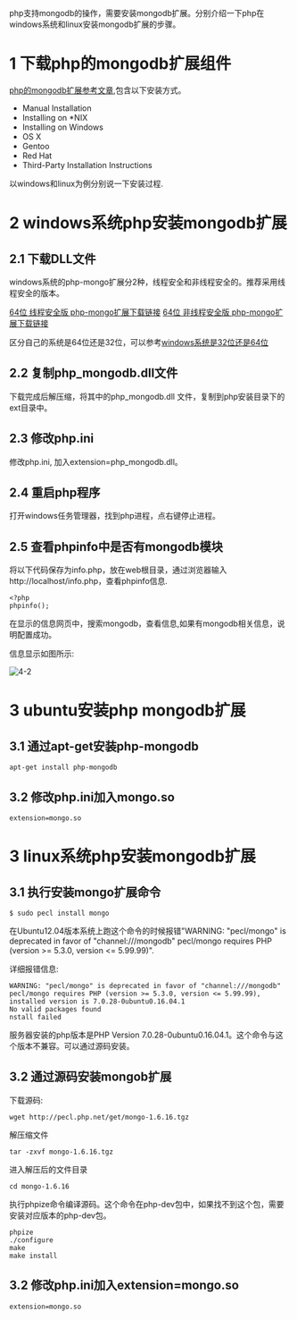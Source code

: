 <div class="jumbotron">
<p>php支持mongodb的操作，需要安装mongodb扩展。分别介绍一下php在windows系统和linux安装mongodb扩展的步骤。</p>  
</div>

1 下载php的mongodb扩展组件
===

[php的mongodb扩展参考文章](http://php.net/manual/en/mongo.installation.php),包含以下安装方式。

- Manual Installation
- Installing on *NIX
- Installing on Windows
- OS X
- Gentoo
- Red Hat
- Third-Party Installation Instructions

以windows和linux为例分别说一下安装过程.

2 windows系统php安装mongodb扩展
===

2.1 下载DLL文件
---

windows系统的php-mongo扩展分2种，线程安全和非线程安全的。推荐采用线程安全的版本。

[64位 线程安全版 php-mongo扩展下载链接](https://windows.php.net/downloads/pecl/releases/mongo/1.6.16/php_mongo-1.6.16-5.6-ts-vc11-x64.zip)
[64位 非线程安全版 php-mongo扩展下载链接](https://windows.php.net/downloads/pecl/releases/mongo/1.6.16/php_mongo-1.6.16-5.6-nts-vc11-x64.zip)

区分自己的系统是64位还是32位，可以参考[windows系统是32位还是64位](http://localhost/article/windows/faq/1.html)


2.2 复制php_mongodb.dll文件
---

下载完成后解压缩，将其中的php_mongodb.dll 文件，复制到php安装目录下的ext目录中。


2.3 修改php.ini
---

修改php.ini, 加入extension=php_mongodb.dll。

2.4 重启php程序
---

打开windows任务管理器，找到php进程，点右键停止进程。

2.5 查看phpinfo中是否有mongodb模块
---

将以下代码保存为info.php，放在web根目录，通过浏览器输入http://localhost/info.php，查看phpinfo信息.

```
<?php
phpinfo();
```

在显示的信息网页中，搜索mongodb，查看信息,如果有mongodb相关信息，说明配置成功。

信息显示如图所示:

![4-2](http://localhost/img/php/faq/4-2.png)


3 ubuntu安装php mongodb扩展
===

3.1 通过apt-get安装php-mongodb
---

```
apt-get install php-mongodb 
```

3.2 修改php.ini加入mongo.so
---

```
extension=mongo.so
```

3 linux系统php安装mongodb扩展
===

3.1 执行安装mongo扩展命令
---

```
$ sudo pecl install mongo
```

在Ubuntu12.04版本系统上跑这个命令的时候报错"WARNING: "pecl/mongo" is deprecated in favor of "channel:///mongodb"
pecl/mongo requires PHP (version >= 5.3.0, version <= 5.99.99)".

详细报错信息:

```
WARNING: "pecl/mongo" is deprecated in favor of "channel:///mongodb"
pecl/mongo requires PHP (version >= 5.3.0, version <= 5.99.99), installed version is 7.0.28-0ubuntu0.16.04.1
No valid packages found
nstall failed
```

服务器安装的php版本是PHP Version 7.0.28-0ubuntu0.16.04.1。这个命令与这个版本不兼容。可以通过源码安装。

3.2 通过源码安装mongob扩展
---

下载源码:

```
wget http://pecl.php.net/get/mongo-1.6.16.tgz
```

解压缩文件

```
tar -zxvf mongo-1.6.16.tgz
```

进入解压后的文件目录

```
cd mongo-1.6.16
```

执行phpize命令编译源码。这个命令在php-dev包中，如果找不到这个包，需要安装对应版本的php-dev包。

```
phpize
./configure
make
make install
```

3.2 修改php.ini加入extension=mongo.so
---

```
extension=mongo.so
```